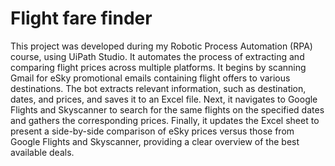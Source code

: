 # Flight fare finder
This project was developed during my Robotic Process Automation (RPA) course, using UiPath Studio. It automates the process of extracting and comparing flight prices across multiple platforms. It begins by scanning Gmail for eSky promotional emails containing flight offers to various destinations. The bot extracts relevant information, such as destination, dates, and prices, and saves it to an Excel file. Next, it navigates to Google Flights and Skyscanner to search for the same flights on the specified dates and gathers the corresponding prices. Finally, it updates the Excel sheet to present a side-by-side comparison of eSky prices versus those from Google Flights and Skyscanner, providing a clear overview of the best available deals.
